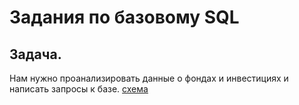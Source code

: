 # Задания по базовому SQL
## Задача.
Нам нужно проанализировать данные о фондах и инвестициях и написать запросы к базе.
[схема](https://disk.yandex.ru/i/mT7oJLrny4ZXEw)
